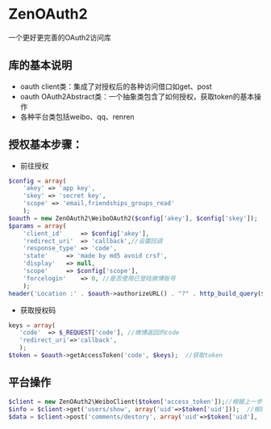 ZenOAuth2
=========

一个更好更完善的OAuth2访问库

## 库的基本说明
*  oauth client类：集成了对授权后的各种访问借口如get、post
*  oauth OAuth2Abstract类：一个抽象类包含了如何授权，获取token的基本操作
*  各种平台类包括weibo、qq、renren

## 授权基本步骤：

+ 前往授权
```php
$config = array(
	'akey' => 'app key', 
	'skey' => 'secret key', 
	'scope' => 'email,friendships_groups_read'
	);
$oauth = new ZenOAuth2\WeiboOAuth2($config['akey'], $config['skey']);  //初始化oauth
$params = array(
	'client_id'		=> $config['akey'],
	'redirect_uri'	=> 'callback',//设置回调
	'response_type'	=> 'code',
	'state'		=> 'made by md5 avoid crsf',
	'display'	=> null,
	'scope'		=> $config['scope'],
	'forcelogin'    => 0, //是否使用已登陆微博账号
	);
header('Location :' . $oauth->authorizeURL() . "?" . http_build_query($params));
```
+ 获取授权码
 ```php
keys = array(
	'code'	=> $_REQUEST['code'], //微博返回的code
	'redirect_uri'=>'callback',
	);
$token = $oauth->getAccessToken('code', $keys);  //获取token
```

## 平台操作

```php
$client = new ZenOAuth2\WeiboClient($token['access_token']);//根据上一步的授权码建立对象
$info = $client->get('users/show', array('uid'=>$token['uid']));  //根据uid获取数据
$data = $client->post('comments/destory', array('uid'=>$token['uid'], 'cid' => 'weiboid');  //删除一条微博
```
